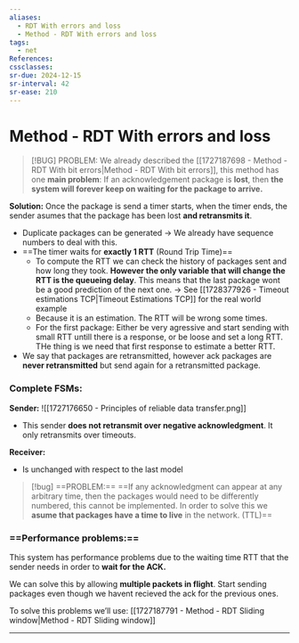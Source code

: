 ```yaml
---
aliases:
  - RDT With errors and loss
  - Method - RDT With errors and loss
tags:
  - net
References: 
cssclasses: 
sr-due: 2024-12-15
sr-interval: 42
sr-ease: 210
---
```

# Method - RDT With errors and loss

> [!BUG] PROBLEM: 
> We already described the [[1727187698 - Method - RDT With bit errors|Method - RDT With bit errors]], this method has one **main problem**:
> If an acknowledgement package is **lost**, then **the system will forever keep on waiting for the package to arrive.**

**Solution:**
Once the package is send a timer starts, when the timer ends, the sender asumes that the package has been lost **and retransmits it**. 
+ Duplicate packages can be generated → We already have sequence numbers to deal with this. 
+ ==The timer waits for **exactly 1 RTT** (Round Trip Time)==
	+ To compute the RTT we can check the history of packages sent and how long they took. **However the only variable that will change the RTT is the queueing delay**. This means that the last package wont be a good prediction of the next one. → See [[1728377926 - Timeout estimations TCP|Timeout Estimations TCP]] for the real world example
	+ Because it is an estimation. The RTT will be wrong some times. 
	+ For the first package: Either be very agressive and start sending with small RTT untill there is a response, or be loose and set a long RTT. THe thing is we need that first response to estimate a better RTT.
+ We say that packages are retransmitted, however ack packages are **never retransmitted** but send again for a retransmitted package.
### Complete FSMs:
**Sender:**
	![[1727176650 - Principles of reliable data transfer.png]]
+ This sender **does not retransmit over negative acknowledgment**. It only retransmits over timeouts.

**Receiver:**
+ Is unchanged with respect to the last model 


> [!bug] ==PROBLEM:==
>  ==If any acknowledgment can appear at any arbitrary time, then the packages would need to be differently numbered, this cannot be implemented. In order to solve this we **asume that packages have a time to live** in the network. (TTL)==

### ==Performance problems:== 
This system has performance problems due to the waiting time RTT that the sender needs in order to **wait for the ACK.**

We can solve this by allowing **multiple packets in flight**. Start sending packages even though we havent recieved the ack for the previous ones. 

To solve this problems we’ll use:  [[1727187791 - Method - RDT Sliding window|Method - RDT Sliding window]]

***